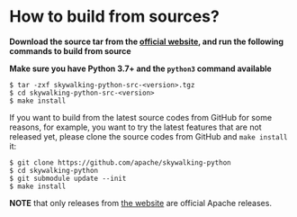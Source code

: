 # How to build from sources?

**Download the source tar from the [official website](http://skywalking.apache.org/downloads/), 
and run the following commands to build from source**

**Make sure you have Python 3.7+ and the `python3` command available**

```shell
$ tar -zxf skywalking-python-src-<version>.tgz
$ cd skywalking-python-src-<version>
$ make install
```

If you want to build from the latest source codes from GitHub for some reasons, 
for example, you want to try the latest features that are not released yet, 
please clone the source codes from GitHub and `make install` it:

```shell
$ git clone https://github.com/apache/skywalking-python
$ cd skywalking-python
$ git submodule update --init
$ make install
``` 

**NOTE** that only releases from [the website](http://skywalking.apache.org/downloads/) are official Apache releases. 
